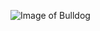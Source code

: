 ![Image of Bulldog](https://static.vecteezy.com/system/resources/previews/001/425/157/large_2x/british-bulldog-puppy-scared-free-photo.jpg)
